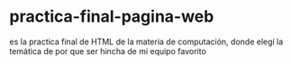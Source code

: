 # practica-final-pagina-web
es la practica final de HTML de la materia de computación, donde elegí la temática de por que ser hincha de mi equipo favorito
